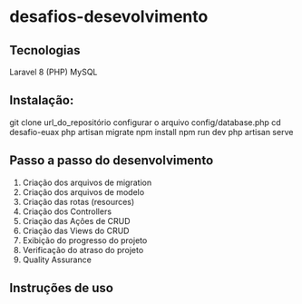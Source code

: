 # desafios-desevolvimento

## Tecnologias
Laravel 8 (PHP)
MySQL

## Instalação:
git clone url_do_repositório
configurar o arquivo config/database.php
cd desafio-euax
php artisan migrate
npm install
npm run dev
php artisan serve

## Passo a passo do desenvolvimento
1. Criação dos arquivos de migration
2. Criação dos arquivos de modelo
3. Criação das rotas (resources)
4. Criação dos Controllers
5. Criação das Ações de CRUD
6. Criação das Views do CRUD
7. Exibição do progresso do projeto
8. Verificação do atraso do projeto
9. Quality Assurance

## Instruções de uso